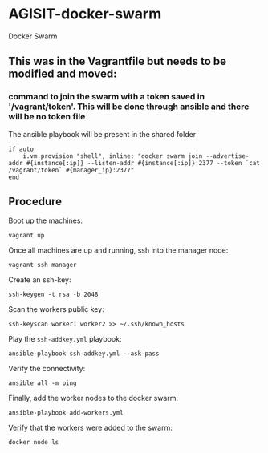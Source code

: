 # AGISIT-docker-swarm
Docker Swarm


## This was in the Vagrantfile but needs to be modified and moved:

### command to join the swarm with a token saved in '/vagrant/token'. This will be done through ansible and there will be no token file
The ansible playbook will be present in the shared folder

```
if auto
    i.vm.provision "shell", inline: "docker swarm join --advertise-addr #{instance[:ip]} --listen-addr #{instance[:ip]}:2377 --token `cat /vagrant/token` #{manager_ip}:2377"
end
```

## Procedure
Boot up the machines:
```
vagrant up
```

Once all machines are up and running, ssh into the manager node:
```
vagrant ssh manager
```

Create an ssh-key:
```
ssh-keygen -t rsa -b 2048
```

Scan the workers public key:
```
ssh-keyscan worker1 worker2 >> ~/.ssh/known_hosts
```

Play the `ssh-addkey.yml` playbook:
```
ansible-playbook ssh-addkey.yml --ask-pass
```

Verify the connectivity:
```
ansible all -m ping
```

Finally, add the worker nodes to the docker swarm:
```
ansible-playbook add-workers.yml
```

Verify that the workers were added to the swarm:
```
docker node ls
```

